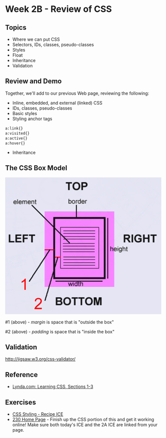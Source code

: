 # Week 2B - Review of CSS

## Topics
- Where we can put CSS
- Selectors, IDs, classes, pseudo-classes
- Styles
- Float
- Inheritance
- Validation

## Review and Demo
Together, we'll add to our previous Web page, reviewing the following:
- Inline, embedded, and external (linked) CSS
- IDs, classes, pseudo-classes
- Basic styles
- Styling anchor tags
```
a:link{}
a:visited{}
a:active{}
a:hover{}
```
- Inheritance

## The CSS Box Model
![BoxModel](../other-files/BoxModel.png)

#1 (above) - *margin* is space that is "outside the box"

#2 (above) - *padding* is space that is "inside the box"

## Validation
http://jigsaw.w3.org/css-validator/

## Reference
- [Lynda.com: Learning CSS, Sections 1-3](https://www.lynda.com/CSS-tutorials/CSS-Fundamentals/417645-2.html)

## Exercises
- [CSS Styling - Recipe ICE](../exercises/week-2/Recipe-ICE.zip)
- [230 Home Page](../exercises/week-2/230-home-page.md) - Finish up the CSS portion of this and get it working online! Make sure both today's ICE and the 2A ICE are linked from your page.

<!---
## Project - Due Friday of Week 5
- [Project 1](../projects/project1.md)
--->
